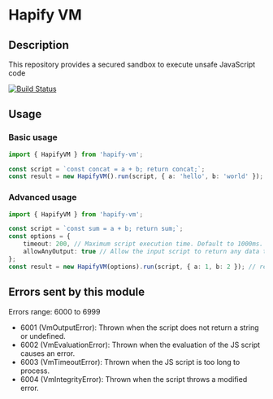 # Hapify VM

## Description

This repository provides a secured sandbox to execute unsafe JavaScript code

[![Build Status](https://travis-ci.org/hapify/vm.svg?branch=master)](https://travis-ci.org/hapify/vm)

## Usage

### Basic usage

```typescript
import { HapifyVM } from 'hapify-vm';

const script = `const concat = a + b; return concat;`;
const result = new HapifyVM().run(script, { a: 'hello', b: 'world' }); // result = 'hello world'
```

### Advanced usage

```typescript
import { HapifyVM } from 'hapify-vm';

const script = `const sum = a + b; return sum;`;
const options = {
    timeout: 200, // Maximum script execution time. Default to 1000ms.
    allowAnyOutput: true // Allow the input script to return any data type. Default to false.
};
const result = new HapifyVM(options).run(script, { a: 1, b: 2 }); // result = 3
```

## Errors sent by this module

Errors range: 6000 to 6999

- 6001 (VmOutputError): Thrown when the script does not return a string or undefined.
- 6002 (VmEvaluationError): Thrown when the evaluation of the JS script causes an error.
- 6003 (VmTimeoutError): Thrown when the JS script is too long to process.
- 6004 (VmIntegrityError): Thrown when the script throws a modified error.
